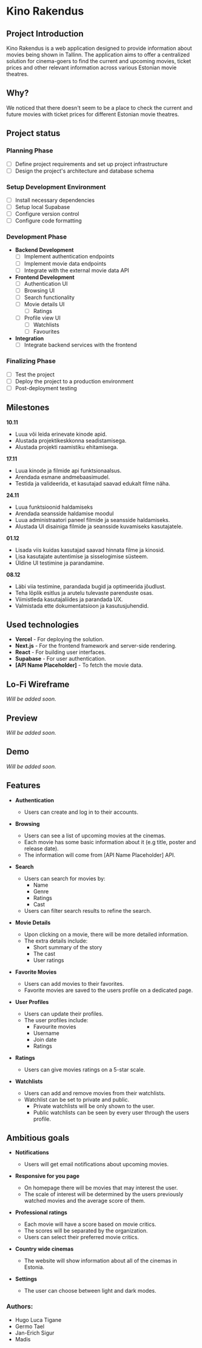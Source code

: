 # Kino Rakendus

## Project Introduction

Kino Rakendus is a web application designed to provide information about movies being shown in Tallinn. The application aims to offer a centralized solution for cinema-goers to find the current and upcoming movies, ticket prices and other relevant information across various Estonian movie theatres.

## Why?

We noticed that there doesn't seem to be a place to check the current and future movies with ticket prices for different Estonian movie theatres.

## Project status

### Planning Phase
  - [ ] Define project requirements and set up project infrastructure
  - [ ] Design the project's architecture and database schema
  
### Setup Development Environment
  - [ ] Install necessary dependencies
  - [ ] Setup local Supabase
  - [ ] Configure version control
  - [ ] Configure code formatting

### Development Phase
- **Backend Development**
    - [ ] Implement authentication endpoints
    - [ ] Implement movie data endpoints
    - [ ] Integrate with the external movie data API
  
- **Frontend Development**
  - [ ] Authentication UI
  - [ ] Browsing UI
  - [ ] Search functionality
  - [ ] Movie details UI
    - [ ] Ratings
  - [ ] Profile view UI
    - [ ] Watchlists
    - [ ] Favourites
  
- **Integration**
  - [ ] Integrate backend services with the frontend

### Finalizing Phase
  - [ ] Test the project
  - [ ] Deploy the project to a production environment
  - [ ] Post-deployment testing

## Milestones
**10.11**
   - Luua või leida erinevate kinode apid.
   - Alustada projektikeskkonna seadistamisega.
   - Alustada projekti raamistiku ehitamisega.

**17.11**
   - Luua kinode ja filmide api funktsionaalsus.
   - Arendada esmane andmebaasimudel.
   - Testida ja valideerida, et kasutajad saavad edukalt filme näha.

**24.11**
   - Luua funktsioonid haldamiseks
   - Arendada seansside haldamise moodul
   - Luua administraatori paneel filmide ja seansside haldamiseks.
   - Alustada UI disainiga filmide ja seansside kuvamiseks kasutajatele.

**01.12**
   - Lisada viis kuidas kasutajad saavad hinnata filme ja kinosid.
   - Lisa kasutajate autentimise ja sisselogimise süsteem.
   - Üldine UI testimine ja parandamine.

**08.12**
   - Läbi viia testimine, parandada bugid ja optimeerida jõudlust. 
   - Teha lõplik esitlus ja arutelu tulevaste parenduste osas.
   - Viimistleda kasutajaliides ja parandada UX.
   - Valmistada ette dokumentatsioon ja kasutusjuhendid.
## Used technologies

- **Vercel** - For deploying the solution.
- **Next.js** - For the frontend framework and server-side rendering.
- **React** - For building user interfaces.
- **Supabase** - For user authentication.
- **[API Name Placeholder]** - To fetch the movie data.

## Lo-Fi Wireframe
_Will be added soon._

## Preview
_Will be added soon._

## Demo
_Will be added soon._

## Features

- **Authentication**

  - Users can create and log in to their accounts.

- **Browsing**

  - Users can see a list of upcoming movies at the cinemas.
  - Each movie has some basic information about it (e.g title, poster and release date).
  - The information will come from [API Name Placeholder] API.

- **Search**

  - Users can search for movies by:
    - Name
    - Genre
    - Ratings
    - Cast
  - Users can filter search results to refine the search.

- **Movie Details**

  - Upon clicking on a movie, there will be more detailed information.
  - The extra details include:
    - Short summary of the story
    - The cast
    - User ratings

- **Favorite Movies**

  - Users can add movies to their favorites.
  - Favorite movies are saved to the users profile on a dedicated page.

- **User Profiles**
  - Users can update their profiles.
  - The user profiles include:
    - Favourite movies
    - Username
    - Join date
    - Ratings
  
- **Ratings**

  - Users can give movies ratings on a 5-star scale.

- **Watchlists**
  - Users can add and remove movies from their watchlists.
  - Watchlist can be set to private and public.
    - Private watchlists will be only shown to the user.
    - Public watchlists can be seen by every user through the users profile.

## Ambitious goals

- **Notifications**
  - Users will get email notifications about upcoming movies.

- **Responsive for you page**
  - On homepage there will be movies that may interest the user.
  - The scale of interest will be determined by the users previously watched movies and the average score of them.

- **Professional ratings**
  - Each movie will have a score based on movie critics.
  - The scores will be separated by the organization.
  - Users can select their preferred movie critics.

- **Country wide cinemas**
  - The website will show information about all of the cinemas in Estonia.

- **Settings**
  - The user can choose between light and dark modes.

### Authors:

- Hugo Luca Tigane
- Germo Tael
- Jan-Erich Sigur
- Madis